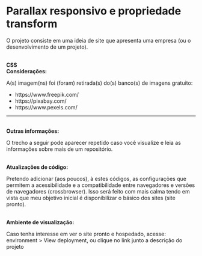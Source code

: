 <h1>Parallax responsivo e propriedade transform</h1>
<p>O projeto consiste em uma ideia de site que apresenta uma empresa (ou o desenvolvimento de um projeto).</p>
<br>
<strong>CSS</strong>

<br>
<strong>Considerações:</strong>
<p>A(s) imagem(ns) foi (foram) retirada(s) do(s) banco(s) de imagens gratuito: </p>
<ul>
  <li>https://www.freepik.com/</li>	
	<li>https://pixabay.com/</li>
	<li>https://www.pexels.com/</li>
</ul>

<hr>
<br>
<strong>Outras informações:</strong>
<p>O trecho a seguir pode aparecer repetido caso você visualize e leia as informações sobre mais de um repositório.</p>

<br>
<strong>Atualizações de código:</strong>
<p>Pretendo adicionar (aos poucos), à estes códigos, as configurações que permitem a acessibilidade e a compatibilidade entre navegadores e versões de navegadores (crossbrowser). Isso será feito com mais calma tendo em vista que meu objetivo inicial é disponibilizar o básico dos sites (site pronto).</p>

<br>
<strong>Ambiente de visualização:</strong>
<p>Caso tenha interesse em ver o site pronto e hospedado, acesse: environment > View deployment, ou clique no link junto a descrição do projeto</p>
